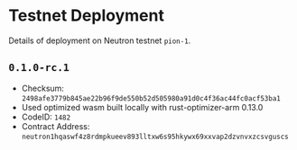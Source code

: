 # Testnet Deployment

Details of deployment on Neutron testnet `pion-1`.

## `0.1.0-rc.1`

- Checksum: `2498afe3779b845ae22b96f9de550b52d505980a91d0c4f36ac44fc0acf53ba1`
- Used optimized wasm built locally with rust-optimizer-arm 0.13.0
- CodeID: `1482`
- Contract Address: `neutron1hqaswf4z8rdmpkueev893lltxw6s95hkywx69xxvap2dzvnvxzcsvguscs`
